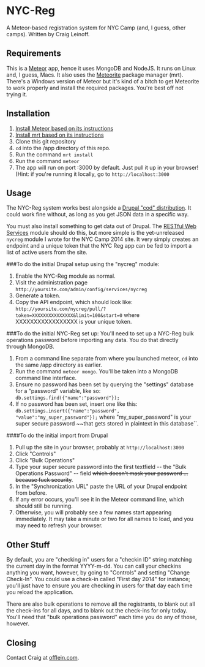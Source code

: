 NYC-Reg
=======
A Meteor-based registration system for NYC Camp (and, I guess, other camps). Written by Craig Leinoff.

Requirements
------------
This is a [Meteor](docs.meteor.com) app, hence it uses MongoDB and NodeJS. It runs on Linux and, I guess, Macs. It also uses the [Meteorite](https://github.com/oortcloud/meteorite) package manager (mrt). There's a Windows version of Meteor but it's kind of a bitch to get Meteorite to work properly and install the required packages. You're best off not trying it.

Installation
------------
1. [Install Meteor based on its instructions](http://docs.meteor.com/#quickstart) 
2. [Install mrt based on its instructions](https://github.com/oortcloud/meteorite#installing-meteorite)
3. Clone this git repository
4. `cd` into the /app directory of this repo.
5. Run the command `mrt install`
6. Run the command `meteor`
7. The app will run on port :3000 by default. Just pull it up in your browser! (Hint: if you're running it locally, go to `http://localhost:3000`

Usage
-----
The NYC-Reg system works best alongside a [Drupal "cod" distribution](https://drupal.org/project/cod). It could work fine without, as long as you get JSON data in a specific way.

You must also install something to get data out of Drupal. The [RESTful Web Services](https://drupal.org/project/restws) module should do this, but more simple is the yet-unreleased `nycreg` module I wrote for the NYC Camp 2014 site. It very simply creates an endpoint and a unique token that the NYC Reg app can be fed to import a list of active users from the site.

###To do the initial Drupal setup using the "nycreg" module:
1. Enable the NYC-Reg module as normal.
2. Visit the administration page `http://yoursite.com/admin/config/services/nycreg`
3. Generate a token.
4. Copy the API endpoint, which should look like: `http://yoursite.com/nycreg/pull/?token=XXXXXXXXXXXXXXX&limit=100&start=0` where XXXXXXXXXXXXXXXXX is your unique token.

###To do the initial NYC-Reg set up:
You'll need to set up a NYC-Reg bulk operations password before importing any data. You do that directly through MongoDB.
1. From a command line separate from where you launched meteor, `cd` into the same /app directory as earlier.
2. Run the command `meteor mongo`. You'll be taken into a MongoDB command line interface.
3. Ensure no password has been set by querying the "settings" database for a "password" variable, like so: `db.settings.find({"name":"password"});`
4. If no password has been set, insert one like this: `db.settings.insert({"name":"password", "value":"my_super_password"});` where "my_super_password" is your super secure password ~~that gets stored in plaintext in this database``.

####To do the initial import from Drupal
1. Pull up the site in your browser, probably at `http://localhost:3000`
2. Click "Controls"
3. Click "Bulk Operations"
4. Type your super secure password into the first textfield -- the "Bulk Operations Password" -- field ~~which doesn't mask your password ... because fuck security~~.
5. In the "Synchronization URL" paste the URL of your Drupal endpoint from before. 
6. If any error occurs, you'll see it in the Meteor command line, which should still be running.
7. Otherwise, you will probably see a few names start appearing immediately. It may take a minute or two for all names to load, and you may need to refresh your browser.

Other Stuff
-----------
By default, you are "checking in" users for a "checkin ID" string matching the current day in the format YYYY-m-dd. You can call your checkins anything you want, however, by going to "Controls" and setting "Change Check-In". You could use a check-in called "First day 2014" for instance; you'll just have to ensure you are checking in users for that day each time you reload the application.

There are also bulk operations to remove all the registrants, to blank out all the check-ins for all days, and to blank out the check-ins for only today. You'll need that "bulk operations password" each time you do any of those, however.

Closing
-------
Contact Craig at [offlein.com](http://offlein.com).

